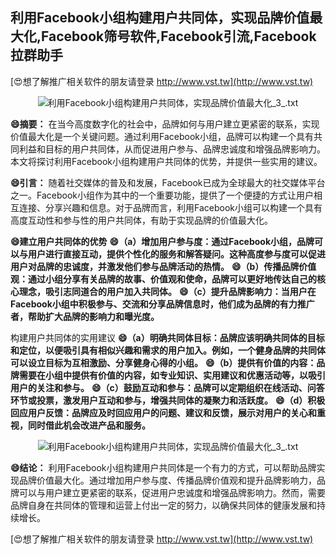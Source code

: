 ## **利用Facebook小组构建用户共同体，实现品牌价值最大化,Facebook筛号软件,Facebook引流,Facebook拉群助手**

[😍想了解推广相关软件的朋友请登录 http://www.vst.tw](http://www.vst.tw)

 <center><img src="https://vst.tw/MP4/tuiguang/png/1.png" alt="利用Facebook小组构建用户共同体，实现品牌价值最大化_3_.txt"></center>

**😄摘要：**
在当今高度数字化的社会中，品牌如何与用户建立更紧密的联系，实现价值最大化是一个关键问题。通过利用Facebook小组，品牌可以构建一个具有共同利益和目标的用户共同体，从而促进用户参与、品牌忠诚度和增强品牌影响力。本文将探讨利用Facebook小组构建用户共同体的优势，并提供一些实用的建议。

**😄引言：**
随着社交媒体的普及和发展，Facebook已成为全球最大的社交媒体平台之一。Facebook小组作为其中的一个重要功能，提供了一个便捷的方式让用户相互连接、分享兴趣和信息。对于品牌而言，利用Facebook小组可以构建一个具有高度互动性和参与性的用户共同体，有助于实现品牌的价值最大化。

**😄建立用户共同体的优势**
**😄（a）增加用户参与度：通过Facebook小组，品牌可以与用户进行直接互动，提供个性化的服务和解答疑问。这种高度参与度可以促进用户对品牌的忠诚度，并激发他们参与品牌活动的热情。**
**😄（b）传播品牌价值观：通过小组分享有关品牌的故事、价值观和使命，品牌可以更好地传达自己的核心理念，吸引志同道合的用户加入共同体。**
**😄（c）提升品牌影响力：当用户在Facebook小组中积极参与、交流和分享品牌信息时，他们成为品牌的有力推广者，帮助扩大品牌的影响力和曝光度。**

构建用户共同体的实用建议
**😄（a）明确共同体目标：品牌应该明确共同体的目标和定位，以便吸引具有相似兴趣和需求的用户加入。例如，一个健身品牌的共同体可以设立目标为互相激励、分享健身心得的小组。**
**😄（b）提供有价值的内容：品牌需要在小组中提供有价值的内容，如专业知识、实用建议和优惠活动等，以吸引用户的关注和参与。**
**😄（c）鼓励互动和参与：品牌可以定期组织在线活动、问答环节或投票，激发用户互动和参与，增强共同体的凝聚力和活跃度。**
**😄（d）积极回应用户反馈：品牌应及时回应用户的问题、建议和反馈，展示对用户的关心和重视，同时借此机会改进产品和服务。**

 <center><img src="https://vst.tw/MP4/tuiguang/png/7.png" alt="利用Facebook小组构建用户共同体，实现品牌价值最大化_3_.txt"></center>

**😄结论：**
利用Facebook小组构建用户共同体是一个有力的方式，可以帮助品牌实现品牌价值最大化。通过增加用户参与度、传播品牌价值观和提升品牌影响力，品牌可以与用户建立更紧密的联系，促进用户忠诚度和增强品牌影响力。然而，需要品牌自身在共同体的管理和运营上付出一定的努力，以确保共同体的健康发展和持续增长。

[😍想了解推广相关软件的朋友请登录 http://www.vst.tw](http://www.vst.tw)




